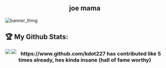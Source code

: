 <h2 align="center">joe mama</h2>

<p align="center">

  ![banner_thing](https://komarev.com/ghpvc/?username=pogdogpy&color=FF69B4)
  
</p>

## :trophy: My Github Stats:

<div>
<a href="https://github-readme-stats.vercel.app/api?username=pogdogpy&theme=synthwave">
  <img  align="left" src="https://github-readme-stats.vercel.app/api?username=pogdogpy&count_private=true&show_icons=true&theme=synthwave" />
</a>
<a href="https://github-readme-stats.vercel.app/api/top-langs/?username=pogdogpy&hide=php&theme=synthwave">
  <img align="left" src="https://github-readme-stats.vercel.app/api/top-langs/?username=pogdogpy&hide=php&theme=synthwave" />
</a>
</div>
<h3 align="center"> https://www.github.com/kdot227 has contributed like 5 times already, hes kinda insane (hall of fame worthy) </h3>
<!-- mah bad kdot i had to yoink it tho. -->
